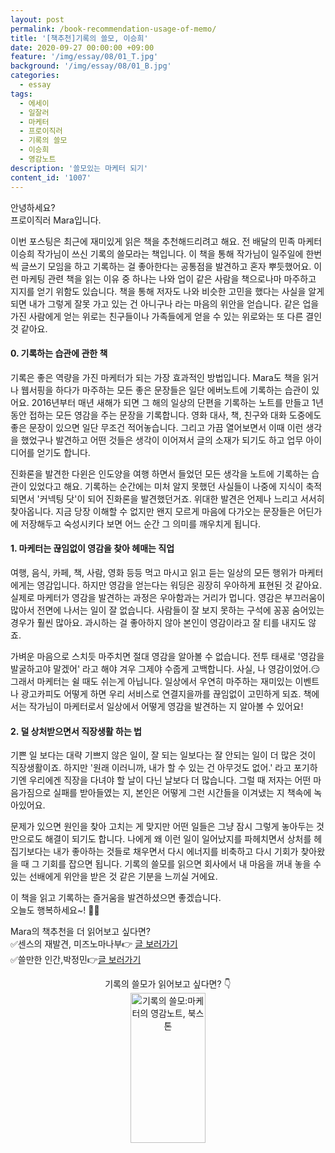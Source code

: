 ```yaml
---
layout: post
permalink: /book-recommendation-usage-of-memo/
title: '[책추천]기록의 쓸모, 이승희'
date: 2020-09-27 00:00:00 +09:00
feature: '/img/essay/08/01_T.jpg'
background: '/img/essay/08/01_B.jpg'
categories:
  - essay
tags:
  - 에세이
  - 일잘러
  - 마케터
  - 프로이직러
  - 기록의 쓸모
  - 이승희
  - 영감노트
description: '쓸모있는 마케터 되기'
content_id: '1007'
---
```


안녕하세요?<br>프로이직러 Mara입니다. 

이번 포스팅은 최근에 재미있게 읽은 책을 추천해드리려고 해요. 전 배달의 민족 마케터 이승희 작가님이 쓰신 기록의 쓸모라는 책입니다. 이 책을 통해 작가님이 일주일에 한번씩 글쓰기 모임을 하고 기록하는 걸 좋아한다는 공통점을 발견하고 혼자 뿌듯했어요.  이런 마케팅 관련 책을 읽는 이유 중 하나는 나와 업이 같은 사람을 책으로나마 마주하고 지지를 얻기 위함도 있습니다. 책을 통해 저자도 나와 비슷한 고민을 했다는 사실을 알게 되면 내가 그렇게 잘못 가고 있는 건 아니구나 라는 마음의 위안을 얻습니다. 같은 업을 가진 사람에게 얻는 위로는 친구들이나 가족들에게 얻을 수 있는 위로와는 또 다른 결인것 같아요.

#### 0. 기록하는 습관에 관한 책

기록은 좋은 역량을 가진 마케터가 되는 가장 효과적인 방법입니다. Mara도 책을 읽거나 웹서핑을 하다가 마주하는 모든 좋은 문장들은 일단 에버노트에 기록하는 습관이 있어요. 2016년부터 매년 새해가 되면 그 해의 일상의 단편을 기록하는 노트를 만들고 1년 동안 접하는 모든 영감을 주는 문장을 기록합니다. 영화 대사, 책, 친구와 대화 도중에도 좋은 문장이 있으면 일단 무조건 적어놓습니다. 그리고 가끔 열어보면서 이때 이런 생각을 했었구나 발견하고 어떤 것들은 생각이 이어져서 글의 소재가 되기도 하고 업무 아이디어를 얻기도 합니다.<br>

진화론을 발견한 다윈은 인도양을 여행 하면서 들었던 모든 생각을 노트에 기록하는 습관이 있었다고 해요. 기록하는 순간에는 미처 알지 못했던 사실들이 나중에 지식이 축적되면서 '커넥팅 닷'이 되어 진화론을 발견했던거죠. 위대한 발견은 언제나 느리고 서서히 찾아옵니다. 지금 당장 이해할 수 없지만 왠지 모르게 마음에 다가오는 문장들은 어딘가에 저장해두고 숙성시키다 보면 어느 순간 그 의미를 깨우치게 됩니다. 

#### 1. 마케터는 끊임없이 영감을 찾아 헤매는 직업

여행, 음식, 카페, 책, 사람, 영화 등등 먹고 마시고 읽고 듣는 일상의 모든 행위가 마케터에게는 영감입니다. 하지만 영감을 얻는다는 워딩은 굉장히 우아하게 표현된 것 같아요. 실제로 마케터가 영감을 발견하는 과정은 우아함과는 거리가 멉니다. 영감은 부끄러움이 많아서 전면에 나서는 일이 잘 없습니다. 사람들이 잘 보지 못하는 구석에 꽁꽁 숨어있는 경우가 훨씬 많아요. 과시하는 걸 좋아하지 않아 본인이 영감이라고 잘 티를 내지도 않죠. <br>

가벼운 마음으로 스치듯 마주치면 절대 영감을 알아볼 수 없습니다. 전투 태새로 '영감을 발굴하고야 말겠어' 라고 해야 겨우 그제야 수줍게 고백합니다. 사실, 나 영감이었어.😏  그래서 마케터는 쉴 때도 쉬는게 아닙니다. 일상에서 우연히 마주하는 재미있는 이벤트나 광고카피도 어떻게 하면 우리 서비스로 연결지을까를 끊임없이 고민하게 되죠. 책에서는 작가님이 마케터로서 일상에서 어떻게 영감을 발견하는 지 알아볼 수 있어요! 

#### 2. 덜 상처받으면서 직장생활 하는 법

기쁜 일 보다는 대략 기쁘지 않은 일이, 잘 되는 일보다는 잘 안되는 일이 더 많은 것이 직장생활이죠. 하지만 '원래 이러니까, 내가 할 수 있는 건 아무것도 없어.' 라고 포기하기엔 우리에겐 직장을 다녀야 할 날이 다닌 날보다 더 많습니다. 그럴 때 저자는 어떤 마음가짐으로 실패를 받아들였는 지, 본인은 어떻게 그런 시간들을 이겨냈는 지 책속에 녹아있어요. <br>

문제가 있으면 원인을 찾아 고치는 게 맞지만 어떤 일들은 그냥 잠시 그렇게 놓아두는 것만으로도 해결이 되기도 합니다.  나에게 왜 이런 일이 일어났지를 파헤치면서 상처를 헤집기보다는 내가 좋아하는 것들로 채우면서 다시 에너지를 비축하고 다시 기회가 찾아왔을 때 그 기회를 잡으면 됩니다. 기록의 쓸모를 읽으면 회사에서 내 마음을 꺼내 놓을 수 있는 선배에게 위안을 받은 것 같은 기분을 느끼실 거에요. 

이 책을 읽고 기록하는 즐거움을 발견하셨으면 좋겠습니다.  <br>
오늘도 행복하세요~! 🙋‍♀️ 

Mara의 책추천을 더 읽어보고 싶다면?<br>
✅센스의 재발견, 미즈노마나부👉 [글 보러가기](https://mara.kim/book-recommendation-discovery-of-sense)<br>✅쓸만한 인간,박정민👉[글 보러가기](https://mara.kim/book-recommendation-usable-person/)

<center>기록의 쓸모가 읽어보고 싶다면? 👇</center>

<center><a href="https://coupa.ng/bKqz7P" target="_blank"><img src="https://static.coupangcdn.com/image/affiliate/banner/2a53febed0309c33e64884573c0dfee1@2x.jpg" alt="기록의 쓸모:마케터의 영감노트, 북스톤" width="120" height="240"></a></center>